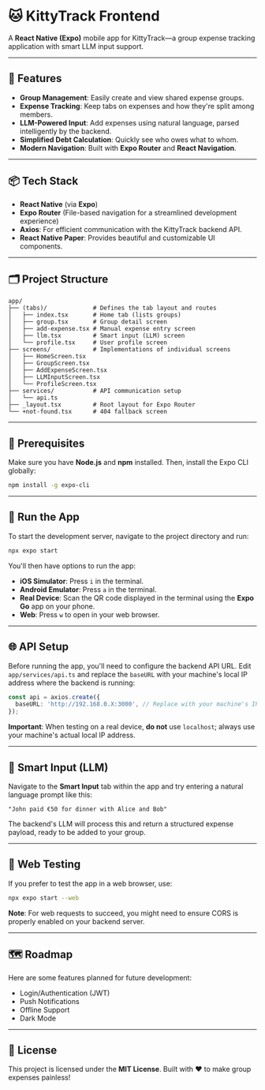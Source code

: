 

# 🐱 KittyTrack Frontend

A **React Native (Expo)** mobile app for KittyTrack—a group expense tracking application with smart LLM input support.

-----

## 🚀 Features

  * **Group Management**: Easily create and view shared expense groups.
  * **Expense Tracking**: Keep tabs on expenses and how they're split among members.
  * **LLM-Powered Input**: Add expenses using natural language, parsed intelligently by the backend.
  * **Simplified Debt Calculation**: Quickly see who owes what to whom.
  * **Modern Navigation**: Built with **Expo Router** and **React Navigation**.

-----

## 📦 Tech Stack

  * **React Native** (via **Expo**)
  * **Expo Router** (File-based navigation for a streamlined development experience)
  * **Axios**: For efficient communication with the KittyTrack backend API.
  * **React Native Paper**: Provides beautiful and customizable UI components.

-----

## 🗂️ Project Structure

```
app/
├── (tabs)/             # Defines the tab layout and routes
│   ├── index.tsx       # Home tab (lists groups)
│   ├── group.tsx       # Group detail screen
│   ├── add-expense.tsx # Manual expense entry screen
│   ├── llm.tsx         # Smart input (LLM) screen
│   └── profile.tsx     # User profile screen
├── screens/            # Implementations of individual screens
│   ├── HomeScreen.tsx
│   ├── GroupScreen.tsx
│   ├── AddExpenseScreen.tsx
│   ├── LLMInputScreen.tsx
│   └── ProfileScreen.tsx
├── services/           # API communication setup
│   └── api.ts
├── _layout.tsx         # Root layout for Expo Router
└── +not-found.tsx      # 404 fallback screen
```

-----

## 🧰 Prerequisites

Make sure you have **Node.js** and **npm** installed. Then, install the Expo CLI globally:

```bash
npm install -g expo-cli
```

-----

## 🧪 Run the App

To start the development server, navigate to the project directory and run:

```bash
npx expo start
```

You'll then have options to run the app:

  * **iOS Simulator**: Press `i` in the terminal.
  * **Android Emulator**: Press `a` in the terminal.
  * **Real Device**: Scan the QR code displayed in the terminal using the **Expo Go** app on your phone.
  * **Web**: Press `w` to open in your web browser.

-----

## 🌐 API Setup

Before running the app, you'll need to configure the backend API URL. Edit `app/services/api.ts` and replace the `baseURL` with your machine's local IP address where the backend is running:

```typescript
const api = axios.create({
  baseURL: 'http://192.168.0.X:3000', // Replace with your machine's IP (e.g., 192.168.1.100)
});
```

**Important**: When testing on a real device, **do not** use `localhost`; always use your machine's actual local IP address.

-----

## 🧠 Smart Input (LLM)

Navigate to the **Smart Input** tab within the app and try entering a natural language prompt like this:

```
"John paid €50 for dinner with Alice and Bob"
```

The backend's LLM will process this and return a structured expense payload, ready to be added to your group.

-----

## 🧪 Web Testing

If you prefer to test the app in a web browser, use:

```bash
npx expo start --web
```

**Note**: For web requests to succeed, you might need to ensure CORS is properly enabled on your backend server.

-----

## 🗺️ Roadmap

Here are some features planned for future development:

  * Login/Authentication (JWT)
  * Push Notifications
  * Offline Support
  * Dark Mode

-----

## 📄 License

This project is licensed under the **MIT License**. Built with ❤️ to make group expenses painless\!
